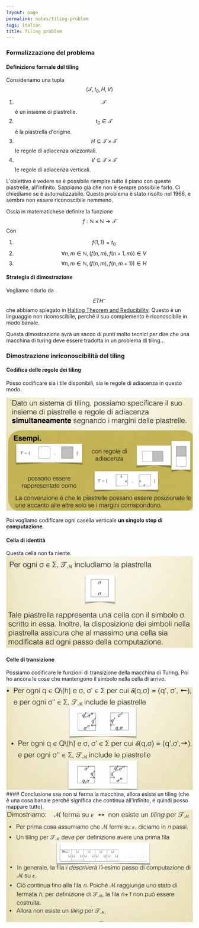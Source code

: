 ```yaml
---
layout: page
permalink: notes/tiling-problem
tags: italian
title: Tiling problem
---
```


### Formalizzazione del problema
#### Definizione formale del tiling

Consideriamo una tupla $$\langle \mathcal{T}, t_{0}, H, V \rangle$$
1. $$\mathcal{T}$$ è un insieme di piastrelle.
2. $$t_{0} \in \mathcal{T}$$ è la piastrella d'origine.
3. $$H \subseteq \mathcal{T} \times \mathcal{T}$$ le regole di adiacenza orizzontali.
4. $$V \subseteq \mathcal{T} \times \mathcal{T}$$ le regole di adiacenza verticali.

L'obiettivo è vedere se è possibile riempire tutto il piano con queste piastrelle, all'infinito. Sappiamo già che non è sempre possibile farlo. Ci chiediamo se è automatizzabile. Questo problema è stato risolto nel 1966, e sembra non essere riconoscibile nemmeno.

Ossia in matematichese definire la funzione
$$f : \mathbb{N} \times \mathbb{N} \to \mathcal{T}$$
Con 
1. $$f(1, 1) = t_{0}$$
2. $$\forall n,m \in \mathbb{N}, (f(n, m), f(n + 1, m)) \in V$$
3. $$\forall n,m \in \mathbb{N}, (f(n, m), f(n, m+1)) \in H$$

#### Strategia di dimostrazione
Vogliamo ridurlo da $$ETH^{-}$$ che abbiamo spiegato in [Halting Theorem and Reducibility](/notes/halting-theorem-and-reducibility).
Questo è un linguaggio non riconoscibile, perché il suo complemento è riconoscibile in modo banale.

Questa dimostrazione avrà un sacco di punti molto tecnici per dire che una macchina di turing deve essere tradotta in un problema di tiling...

### Dimostrazione inriconoscibilità del tiling
#### Codifica delle regole dei tiling
Posso codificare sia i tile disponibili, sia le regole di adiacenza in questo modo.

<img src="/images/notes/Tiling problem-20240307134015081.webp" alt="Tiling problem-20240307134015081">

Poi vogliamo codificare ogni casella verticale **un singolo step di computazione**.

#### Cella di identità
Questa cella non fa niente.
<img src="/images/notes/Tiling problem-20240307134139688.webp" alt="Tiling problem-20240307134139688">
#### Celle di transizione
Possiamo codificare le funzioni di transizione della macchina di Turing.
Poi ho ancora le cose che mantengono il simbolo nella cella di arrivo.

<img src="/images/notes/Tiling problem-20240307134228290.webp" alt="Tiling problem-20240307134228290">
#### Conclusione
sse non si ferma la macchina, allora esiste un tiling (che è una cosa banale perché significa che continua all'infinito, e quindi posso mappare tutto).

<img src="/images/notes/Tiling problem-20240307134959316.webp" alt="Tiling problem-20240307134959316">